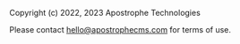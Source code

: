 Copyright (c) 2022, 2023 Apostrophe Technologies

Please contact hello@apostrophecms.com for terms of use.